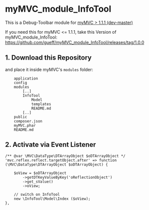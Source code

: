 # myMVC_module_InfoTool
This is a Debug-Toolbar module for [myMVC > 1.1.1 (dev-master)](https://github.com/gueff/myMVC)

If you need this for myMVC <= 1.1.1, take this Version of myMVC_module_InfoTool: https://github.com/gueff/myMVC_module_InfoTool/releases/tag/1.0.0

## 1. Download this Repository
and place it inside myMVC's `modules` folder:
~~~
    application
    config
    modules
        [..]
        InfoTool
            Model
            templates
            README.md
        [..]
    public
    composer.json
    myMVC.phar
    README.md
~~~

## 2. Activate via Event Listener
~~~
/** @var \MVC\DataType\DTArrayObject $oDTArrayObject */
'mvc.reflex.reflect.targetObject.after' => function (\MVC\DataType\DTArrayObject $oDTArrayObject) {

    $oView = $oDTArrayObject
        ->getDTKeyValueByKey('oReflectionObject')
        ->get_sValue()
        ->oView;

    // switch on InfoTool
    new \InfoTool\Model\Index ($oView);
},
~~~
